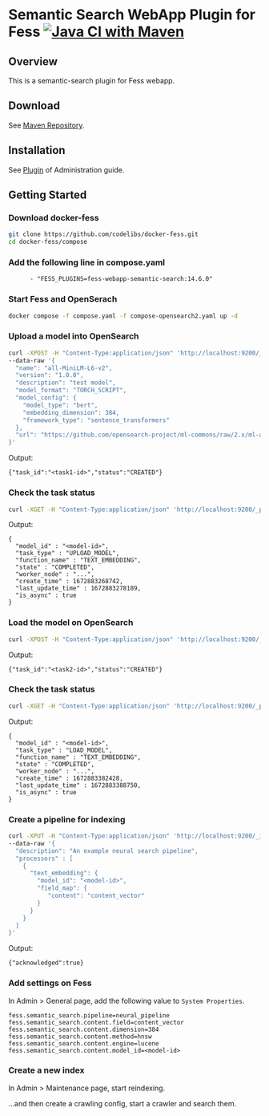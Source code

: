 Semantic Search WebApp Plugin for Fess
[![Java CI with Maven](https://github.com/codelibs/fess-webapp-semantic-search/actions/workflows/maven.yml/badge.svg)](https://github.com/codelibs/fess-webapp-semantic-search/actions/workflows/maven.yml)
==========================

## Overview

This is a semantic-search plugin for Fess webapp.

## Download

See [Maven Repository](https://repo1.maven.org/maven2/org/codelibs/fess/fess-webapp-semantic-search/).

## Installation

See [Plugin](https://fess.codelibs.org/14.15/admin/plugin-guide.html) of Administration guide.

## Getting Started

### Download docker-fess

```sh
git clone https://github.com/codelibs/docker-fess.git
cd docker-fess/compose 
```

### Add the following line in compose.yaml

```
      - "FESS_PLUGINS=fess-webapp-semantic-search:14.6.0"
```

### Start Fess and OpenSerach

```sh
docker compose -f compose.yaml -f compose-opensearch2.yaml up -d
```

### Upload a model into OpenSearch

```sh
curl -XPOST -H "Content-Type:application/json" 'http://localhost:9200/_plugins/_ml/models/_upload' \
--data-raw '{
  "name": "all-MiniLM-L6-v2",
  "version": "1.0.0",
  "description": "test model",
  "model_format": "TORCH_SCRIPT",
  "model_config": {
    "model_type": "bert",
    "embedding_dimension": 384,
    "framework_type": "sentence_transformers"
  },
  "url": "https://github.com/opensearch-project/ml-commons/raw/2.x/ml-algorithms/src/test/resources/org/opensearch/ml/engine/algorithms/text_embedding/all-MiniLM-L6-v2_torchscript_sentence-transformer.zip?raw=true"
}'
```
Output:
```
{"task_id":"<task1-id>","status":"CREATED"}
```

### Check the task status

```sh
curl -XGET -H "Content-Type:application/json" 'http://localhost:9200/_plugins/_ml/tasks/<task1-id>?pretty'
```
Output:
```
{
  "model_id" : "<model-id>",
  "task_type" : "UPLOAD_MODEL",
  "function_name" : "TEXT_EMBEDDING",
  "state" : "COMPLETED",
  "worker_node" : "...",
  "create_time" : 1672883268742,
  "last_update_time" : 1672883278189,
  "is_async" : true
}
```

### Load the model on OpenSearch

```sh
curl -XPOST -H "Content-Type:application/json" 'http://localhost:9200/_plugins/_ml/models/<model-id>/_load'
```
Output:
```
{"task_id":"<task2-id>","status":"CREATED"}
```

### Check the task status

```sh
curl -XGET -H "Content-Type:application/json" 'http://localhost:9200/_plugins/_ml/tasks/<task2-id>?pretty'
```
Output:
```
{
  "model_id" : "<model-id>",
  "task_type" : "LOAD_MODEL",
  "function_name" : "TEXT_EMBEDDING",
  "state" : "COMPLETED",
  "worker_node" : "...",
  "create_time" : 1672883382428,
  "last_update_time" : 1672883388750,
  "is_async" : true
}
```

### Create a pipeline for indexing

```sh
curl -XPUT -H "Content-Type:application/json" 'http://localhost:9200/_ingest/pipeline/neural_pipeline' \
--data-raw '{
  "description": "An example neural search pipeline",
  "processors" : [
    {
      "text_embedding": {
        "model_id": "<model-id>",
        "field_map": {
           "content": "content_vector"
        }
      }
    }
  ]
}'
```
Output:
```
{"acknowledged":true}
```

### Add settings on Fess

In Admin > General page, add the following value to `System Properties`.

```
fess.semantic_search.pipeline=neural_pipeline
fess.semantic_search.content.field=content_vector
fess.semantic_search.content.dimension=384
fess.semantic_search.content.method=hnsw
fess.semantic_search.content.engine=lucene
fess.semantic_search.content.model_id=<model-id>
```

### Create a new index

In Admin > Maintenance page, start reindexing.

...and then create a crawling config, start a crawler and search them.
